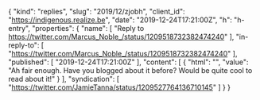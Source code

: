 {
  "kind": "replies",
  "slug": "2019/12/zjobh",
  "client_id": "https://indigenous.realize.be",
  "date": "2019-12-24T17:21:00Z",
  "h": "h-entry",
  "properties": {
    "name": [
      "Reply to https://twitter.com/Marcus_Noble_/status/1209518732382474240"
    ],
    "in-reply-to": [
      "https://twitter.com/Marcus_Noble_/status/1209518732382474240"
    ],
    "published": [
      "2019-12-24T17:21:00Z"
    ],
    "content": [
      {
        "html": "",
        "value": "Ah fair enough. Have you blogged about it before? Would be quite cool to read about it!"
      }
    ],
    "syndication": [
      "https://twitter.com/JamieTanna/status/1209527764136710145"
    ]
  }
}
